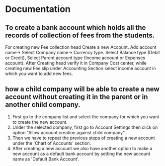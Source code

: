 # Documentation
## To create a bank account which holds all the records of collection of fees from the students.
For creating new Fee collection head Create a new Account. Add account name-> Select Company name-> Currency type. Select Balance type (Debit or Credit), Select Parent account type (Income account or Expenses account). After Creating head verify it in Company Cost center, while creating new Fee slip under Accounting Section select income account in which you want to add new fees.

## how a child company will be able to create a new account without creating it in the  parent or in another child company.
1. First go to the company list and select the company for which you
want to create the new account.
2. Under the selected company, first go to Account Settings then click
on option "Allow account creation against child company" .
3. Then we have to repeat the previous steps of creating a new account
under the 'Chart of Accounts' section.
4. After creating a new account we also have another option to make a
new account as a default bank account  by setting the new account name
as 'Default Bank Account'.

